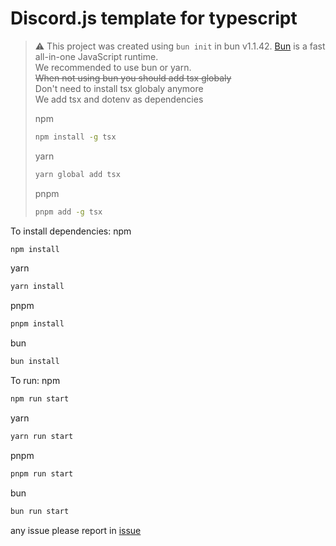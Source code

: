 # Discord.js template for typescript

> :warning: This project was created using `bun init` in bun v1.1.42. [Bun](https://bun.sh) is a fast all-in-one JavaScript runtime.  
> We recommended to use bun or yarn.  
> ~~When not using bun you should add tsx globaly~~  
> Don't need to install tsx globaly anymore  
> We add tsx and dotenv as dependencies
> 
> npm
>
> ```bash
> npm install -g tsx
> ```
>
> yarn
>
> ```bash
> yarn global add tsx
> ```
>
> pnpm
>
> ```bash
> pnpm add -g tsx
> ```

To install dependencies:
npm

```bash
npm install
```

yarn

```bash
yarn install
```

pnpm

```bash
pnpm install
```

bun

```bash
bun install
```

To run:
npm

```bash
npm run start
```

yarn

```bash
yarn run start
```

pnpm

```bash
pnpm run start
```

bun

```bash
bun run start
```

any issue please report in [issue](https://github.com/naruko-studio/discord-bot-typescript-template/issues)
